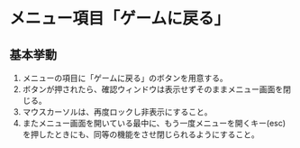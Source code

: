 # メニュー項目「ゲームに戻る」

## 基本挙動

1. メニューの項目に「ゲームに戻る」のボタンを用意する。
2. ボタンが押されたら、確認ウィンドウは表示せずそのままメニュー画面を閉じる。
3. マウスカーソルは、再度ロックし非表示にすること。
4. またメニュー画面を開いている最中に、もう一度メニューを開くキー(esc)を押したときにも、同等の機能をさせ閉じられるようにすること。